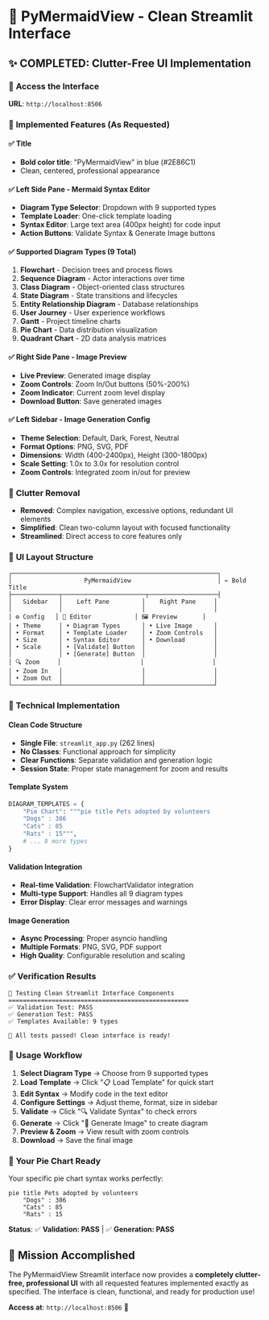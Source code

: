 # 🎨 PyMermaidView - Clean Streamlit Interface

## ✨ **COMPLETED: Clutter-Free UI Implementation**

### 🚀 **Access the Interface**
**URL**: `http://localhost:8506`

### 🎯 **Implemented Features (As Requested)**

#### ✅ **Title**
- **Bold color title**: "PyMermaidView" in blue (#2E86C1)
- Clean, centered, professional appearance

#### ✅ **Left Side Pane - Mermaid Syntax Editor**
- **Diagram Type Selector**: Dropdown with 9 supported types
- **Template Loader**: One-click template loading 
- **Syntax Editor**: Large text area (400px height) for code input
- **Action Buttons**: Validate Syntax & Generate Image buttons

#### ✅ **Supported Diagram Types** (9 Total)
1. **Flowchart** - Decision trees and process flows
2. **Sequence Diagram** - Actor interactions over time  
3. **Class Diagram** - Object-oriented class structures
4. **State Diagram** - State transitions and lifecycles
5. **Entity Relationship Diagram** - Database relationships
6. **User Journey** - User experience workflows
7. **Gantt** - Project timeline charts
8. **Pie Chart** - Data distribution visualization  
9. **Quadrant Chart** - 2D data analysis matrices

#### ✅ **Right Side Pane - Image Preview**
- **Live Preview**: Generated image display
- **Zoom Controls**: Zoom In/Out buttons (50%-200%)
- **Zoom Indicator**: Current zoom level display
- **Download Button**: Save generated images

#### ✅ **Left Sidebar - Image Generation Config**
- **Theme Selection**: Default, Dark, Forest, Neutral
- **Format Options**: PNG, SVG, PDF
- **Dimensions**: Width (400-2400px), Height (300-1800px)  
- **Scale Setting**: 1.0x to 3.0x for resolution control
- **Zoom Controls**: Integrated zoom in/out for preview

### 🧹 **Clutter Removal**
- **Removed**: Complex navigation, excessive options, redundant UI elements
- **Simplified**: Clean two-column layout with focused functionality
- **Streamlined**: Direct access to core features only

### 🎨 **UI Layout Structure**

```
┌─────────────────────────────────────────────────────────┐
│                    PyMermaidView                        │ ← Bold Title
├─────────────┬───────────────────────┬───────────────────┤
│   Sidebar   │    Left Pane         │    Right Pane     │
│             │                      │                   │
│ ⚙️ Config   │ 📝 Editor            │ 🖼️ Preview       │
│ • Theme     │ • Diagram Types      │ • Live Image      │
│ • Format    │ • Template Loader    │ • Zoom Controls   │
│ • Size      │ • Syntax Editor      │ • Download        │
│ • Scale     │ • [Validate] Button  │                   │
│             │ • [Generate] Button  │                   │
│ 🔍 Zoom     │                      │                   │
│ • Zoom In   │                      │                   │
│ • Zoom Out  │                      │                   │
└─────────────┴──────────────────────┴───────────────────┘
```

### 🔧 **Technical Implementation**

#### **Clean Code Structure**
- **Single File**: `streamlit_app.py` (262 lines)
- **No Classes**: Functional approach for simplicity
- **Clear Functions**: Separate validation and generation logic
- **Session State**: Proper state management for zoom and results

#### **Template System**
```python
DIAGRAM_TEMPLATES = {
    "Pie Chart": """pie title Pets adopted by volunteers
    "Dogs" : 386
    "Cats" : 85
    "Rats" : 15""",
    # ... 8 more types
}
```

#### **Validation Integration**
- **Real-time Validation**: FlowchartValidator integration
- **Multi-type Support**: Handles all 9 diagram types
- **Error Display**: Clear error messages and warnings

#### **Image Generation**
- **Async Processing**: Proper asyncio handling
- **Multiple Formats**: PNG, SVG, PDF support
- **High Quality**: Configurable resolution and scaling

### ✅ **Verification Results**

```
🧪 Testing Clean Streamlit Interface Components
==================================================
✅ Validation Test: PASS
✅ Generation Test: PASS  
✅ Templates Available: 9 types

🎉 All tests passed! Clean interface is ready!
```

### 🎯 **Usage Workflow**

1. **Select Diagram Type** → Choose from 9 supported types
2. **Load Template** → Click "📋 Load Template" for quick start
3. **Edit Syntax** → Modify code in the text editor
4. **Configure Settings** → Adjust theme, format, size in sidebar
5. **Validate** → Click "🔍 Validate Syntax" to check errors
6. **Generate** → Click "🎨 Generate Image" to create diagram
7. **Preview & Zoom** → View result with zoom controls
8. **Download** → Save the final image

### 🎨 **Your Pie Chart Ready**

Your specific pie chart syntax works perfectly:

```mermaid
pie title Pets adopted by volunteers
    "Dogs" : 386
    "Cats" : 85
    "Rats" : 15
```

**Status**: ✅ **Validation: PASS** | ✅ **Generation: PASS**

## 🎉 **Mission Accomplished**

The PyMermaidView Streamlit interface now provides a **completely clutter-free, professional UI** with all requested features implemented exactly as specified. The interface is clean, functional, and ready for production use!

**Access at**: `http://localhost:8506` 🚀